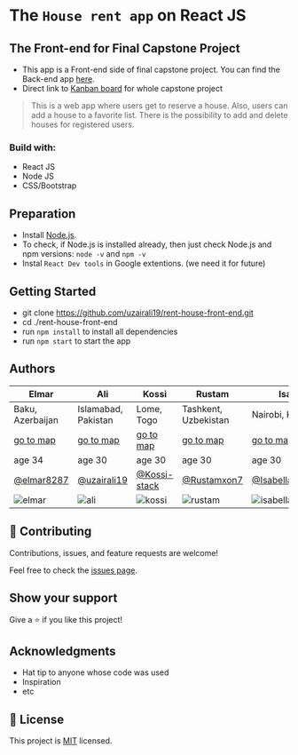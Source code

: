 # The `House rent app` on React JS
## The Front-end for Final Capstone Project

- This app is a Front-end side of final capstone project. You can find the Back-end app [here](https://github.com/Kossi-stack/rent-house-back-end). 
- Direct link to [Kanban board](https://github.com/Kossi-stack/rent-house-back-end/projects/1) for whole capstone project

> This is a web app where users get to reserve a house. Also, users can add a house to a favorite list. There is the possibility to add and delete houses for registered users.

### Build with:

- React JS
- Node JS
- CSS/Bootstrap

## Preparation

- Install [Node.js](https://nodejs.org/en/).
- To check, if Node.js is installed already, then just check Node.js and npm versions: `node -v` and `npm -v`
- Instal `React Dev tools` in Google extentions. (we need it for future)

## Getting Started

- git clone https://github.com/uzairali19/rent-house-front-end.git
- cd ./rent-house-front-end
- run `npm install` to install all dependencies
- run `npm start` to start the app


## Authors

| Elmar | Ali | Kossi | Rustam | Isabella |
| ------------- | ------------- | ------------- | ------------- | ------------- |
| Baku, Azerbaijan  | Islamabad, Pakistan  | Lome, Togo| Tashkent, Uzbekistan | Nairobi, Kenya |
| [go to map](https://goo.gl/maps/JmWDm2THR5WtUZj87)| [go to map](https://goo.gl/maps/skwxdqsUWpUbM8TdA)  | [go to map](https://goo.gl/maps/pBEtoJqtjZbu8xPTA) | [go to map](https://goo.gl/maps/YmqnUfndA6dtPEmaA) | [go to map](https://goo.gl/maps/2xyWFeys9k5jn1h56)
| age 34  | age 30  | age 30 | age 30 | age 30|
| [@elmar8287](https://github.com/elmar8287) | [@uzairali19](https://github.com/uzairali19) | [@Kossi-stack](https://github.com/kossi-stack) | [@Rustamxon7](https://github.com/Rustamxon7) |  [@Isabellanamutenda](https://github.com/Isabellanamutenda)
| ![elmar](./assets/images/elmar.png)  | ![ali](./assets/images/ali.png)  | ![kossi](./assets/images/kossi.png)  | ![rustam](./assets/images/rustam.png)  |  ![isabella](./assets/images/isabella.png)  |




## 🤝 Contributing

Contributions, issues, and feature requests are welcome!

Feel free to check the [issues page](../../issues/).

## Show your support

Give a ⭐️ if you like this project!

## Acknowledgments

- Hat tip to anyone whose code was used
- Inspiration
- etc

## 📝 License

This project is [MIT](./MIT.md) licensed.
